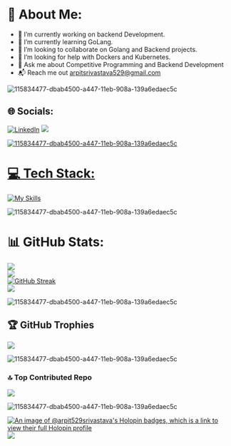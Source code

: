 # 💫 About Me:

- 🔭 I’m currently working on backend Development.
- 🌱 I’m currently learning GoLang.
- 👯 I’m looking to collaborate on Golang and Backend projects.
- 🤔 I’m looking for help with Dockers and Kubernetes.
- 💬 Ask me about Competitive Programming and Backend Development
- 📬 Reach me out arpitsrivastava529@gmail.com

![115834477-dbab4500-a447-11eb-908a-139a6edaec5c](https://user-images.githubusercontent.com/105775899/235299569-e15e9b1c-09cc-492a-ad8e-cef25979d4d1.gif)

## 🌐 Socials:
[![LinkedIn](https://img.shields.io/badge/LinkedIn-%230A66C2.svg?style=for-the-badge&logo=linkedin&logoColor=white)](https://www.linkedin.com/in/arpitsrivastava529/) 
<a href="mailto:arpitsrivastava529@gmail.com">
    <img src="https://img.shields.io/badge/Gmail-333333?style=for-the-badge&logo=gmail&logoColor=red" />

![115834477-dbab4500-a447-11eb-908a-139a6edaec5c](https://user-images.githubusercontent.com/105775899/235299569-e15e9b1c-09cc-492a-ad8e-cef25979d4d1.gif)
# 💻 Tech Stack:
[![My Skills](https://skillicons.dev/icons?i=js,html,css,go,docker,mongodb,firebase,c,cpp,nodejs,kubernetes)](https://skillicons.dev)

![115834477-dbab4500-a447-11eb-908a-139a6edaec5c](https://user-images.githubusercontent.com/105775899/235299569-e15e9b1c-09cc-492a-ad8e-cef25979d4d1.gif)
# 📊 GitHub Stats:

![](http://github-profile-summary-cards.vercel.app/api/cards/profile-details?username=arpit529srivastava&theme=monokai)</br>
![](https://github-readme-stats.vercel.app/api?username=arpit529srivastava&show_icons=true&theme=radical)<br/>
[![GitHub Streak](https://github-readme-streak-stats-salesp07.vercel.app?user=arpit529srivastava&theme=radical&border_radius=7&date_format=j%20M%5B%20Y%5D)](https://git.io/streak-stats)</br>
![](http://github-profile-summary-cards.vercel.app/api/cards/most-commit-language?username=arpit529srivastava&theme=monokai)

![115834477-dbab4500-a447-11eb-908a-139a6edaec5c](https://user-images.githubusercontent.com/105775899/235299569-e15e9b1c-09cc-492a-ad8e-cef25979d4d1.gif)

## 🏆 GitHub Trophies
![](https://github-profile-trophy.vercel.app/?username=Arpit529Srivastava&theme=radical&no-frame=false&no-bg=true&margin-w=4)

![115834477-dbab4500-a447-11eb-908a-139a6edaec5c](https://user-images.githubusercontent.com/105775899/235299569-e15e9b1c-09cc-492a-ad8e-cef25979d4d1.gif)

### 🔝 Top Contributed Repo
![](https://github-contributor-stats.vercel.app/api?username=Arpit529Srivastava&limit=5&theme=dark&combine_all_yearly_contributions=true)

![115834477-dbab4500-a447-11eb-908a-139a6edaec5c](https://user-images.githubusercontent.com/105775899/235299569-e15e9b1c-09cc-492a-ad8e-cef25979d4d1.gif)

[![An image of @arpit529srivastava's Holopin badges, which is a link to view their full Holopin profile](https://holopin.me/arpit529srivastava)](https://holopin.io/@arpit529srivastava)
[![](https://visitcount.itsvg.in/api?id=Arpit529Srivastava&icon=0&color=0)](https://visitcount.itsvg.in)
<!--[![committers.top badge](https://user-badge.committers.top/india_private/arpit529srivastava.svg)](https://user-badge.committers.top/india_private/arpit529srivastava) -->

